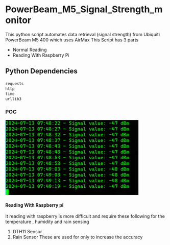 # PowerBeam_M5_Signal_Strength_monitor

This python script automates data retrieval (signal strength) from Ubiquiti PowerBeam M5 400 which uses AirMax
This Script has 3 parts

- Normal Reading
- Reading With Raspberry Pi

## Python Dependencies

```
requests
http
time
urllib3
```

### POC

![](image.png?raw=true)

#### Reading With Raspberry pi

It reading with raspberry is more difficult and require these following for the temperature , humidity and rain sensing

1. DTH11 Sensor
2. Rain Sensor
   These are used for only to increase the accuracy
